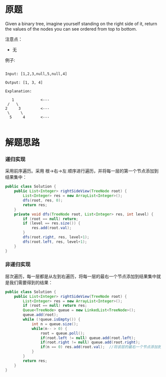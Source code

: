 # 原题
Given a binary tree, imagine yourself standing on the right side of it, 
return the values of the nodes you can see ordered from top to bottom.

注意点：

  - 无

例子:

```

Input: [1,2,3,null,5,null,4]

Output: [1, 3, 4]

Explanation:

   1            <---
 /   \
2     3         <---
 \     \
  5     4       <---
  
```

# 解题思路
### 递归实现
采用前序遍历。采用 根->右->左 顺序进行遍历，并将每一层的第一个节点添加到结果集中：

```java
public class Solution {
    public List<Integer> rightSideView(TreeNode root) {
        List<Integer> res = new ArrayList<Integer>();
        dfs(root, res, 0);
        return res;
    }
    private void dfs(TreeNode root, List<Integer> res, int level) {
        if (root == null) return;
        if (level == res.size()) {
            res.add(root.val);
        }
        dfs(root.right, res, level+1);
        dfs(root.left, res, level+1);
    }
}
```

### 非递归实现
层次遍历，每一层都是从左到右遍历，将每一层的最右一个节点添加到结果集中就是我们需要得到的结果：

```java
public class Solution {
    public List<Integer> rightSideView(TreeNode root) {
        List<Integer> res = new ArrayList<Integer>();
        if (root == null) return res;
        Queue<TreeNode> queue = new LinkedList<TreeNode>();
        queue.add(root);
        while (!queue.isEmpty()) {
            int n = queue.size();
            while(n-- > 0) {
                root = queue.poll();
                if(root.left != null) queue.add(root.left);
                if(root.right != null) queue.add(root.right);
                if(n == 0) res.add(root.val);  //将该层的最右一个节点添加到结果集中
            }
        }
        return res;
    }
}
```
